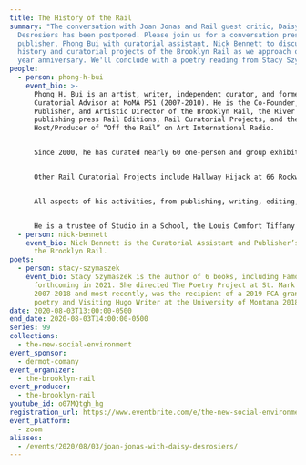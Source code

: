 ```yaml
---
title: The History of the Rail
summary: "The conversation with Joan Jonas and Rail guest critic, Daisy
  Desrosiers has been postponed. Please join us for a conversation presented by
  publisher, Phong Bui with curatorial assistant, Nick Bennett to discuss the
  history and curatorial projects of the Brooklyn Rail as we approach our 20th
  year anniversary. We'll conclude with a poetry reading from Stacy Szymaszek. "
people:
  - person: phong-h-bui
    event_bio: >-
      Phong H. Bui is an artist, writer, independent curator, and former
      Curatorial Advisor at MoMA PS1 (2007-2010). He is the Co-Founder,
      Publisher, and Artistic Director of the Brooklyn Rail, the River Rail, the
      publishing press Rail Editions, Rail Curatorial Projects, and the
      Host/Producer of “Off the Rail” on Art International Radio. 


      Since 2000, he has curated nearly 60 one-person and group exhibits. In 2013 he founded Rail Curatorial Projects, which aims to curate group exhibits that respond specifically to location, cultural moment, and economic conditions. Mostly recently presented is Artists Need to Create on the Same Scale that Society Has the Capacity to Destroy, an ongoing curatorial project that was exhibited in 2019 as an official Collateral Event of the Venice Biennale and at Colby Museum in Waterville, Maine, and which originated in 2017 at Mana Contemporary as an invocation of urgent social and political issues such as human rights and equality, immigration, foreign relations, the environment, and climate change.


      Other Rail Curatorial Projects include Hallway Hijack at 66 Rockwell Place (2016), Intimacy in Discourse: Reasonable and Unreasonable Sized Paintings at Mana Contemporary and the School of Visual Arts, Chelsea Gallery (2015), Bloodflames Revisited at Paul Kasmin Gallery (2014), Spaced Out: Migration to the Interior at Red Bull Studios (2014), and Come Together: Surviving Sandy at Industry City (2013). Forthcoming projects include the Detroit Rail, the L.A. Rail, the first U.S. retrospective of Jonas Mekas, Occupy Industry City: Artists Need to Create on the Same Scale that Society Has the Capacity to Destroy, Year 3, among others.


      All aspects of his activities, from publishing, writing, editing, curating, to art practice, including executing large-scale installation, making portraits of featured interviewees in the Rail and other forms of social activism are integral parts of his “social environment,” a consequential step following Joseph Beuys’s social sculpture and Nicholas Bourriaud’s relational aesthetics.


      He is a trustee of Studio in a School, the Louis Comfort Tiffany Foundation, Anthology Film Archives, the Third Rail, the Miami Rail, Sharpe-Walentas Studio Program, Second Shift Studio Space of Saint Paul, International Association of Art Critics (AICA-USA 2007-2020), among others. He is also a member of the Art Advisory Council of Fountain House Gallery, Co-Founder and Co-Chairman of The Monira Foundation, a non-profit which aims to curate ongoing exhibitions and public programming at Mana Contemporary in Jersey City and beyond. He was a Senior Critic at Yale MFA, Columbia University MFA, and University of Pennsylvania MFA from 2012 to 2015. He has taught graduate seminars in MFA Writing and Criticism and MFA Photography, Video, and Related Media at the School of Visual Arts from 2012 to 2016. He has received numerous awards, including an Honorary Doctorate of University of the Arts (2020), the Jetté Award for Leadership in the Arts, Colby College Museum of Art (2019), The Lunder Fellowship, The Lunder Institute for American Art (2019), The Dorothea and Leo Rabkin Foundation Prize in Fine Art Journalism (2017), The Esther Montanez Leadership Award, Fountain House (2016), Award in Art, American Academy of Arts and Letters (2003), and The Eric Isenburger Annual Prize for Installation, National Academy Museum (2003), among others. 
  - person: nick-bennett
    event_bio: Nick Bennett is the Curatorial Assistant and Publisher’s Assistant at
      the Brooklyn Rail.
poets:
  - person: stacy-szymaszek
    event_bio: Stacy Szymaszek is the author of 6 books, including Famous Hermits,
      forthcoming in 2021. She directed The Poetry Project at St. Mark's from
      2007-2018 and most recently, was the recipient of a 2019 FCA grant in
      poetry and Visiting Hugo Writer at the University of Montana 2018-19.
date: 2020-08-03T13:00:00-0500
end_date: 2020-08-03T14:00:00-0500
series: 99
collections:
  - the-new-social-environment
event_sponsor:
  - dermot-comany
event_organizer:
  - the-brooklyn-rail
event_producer:
  - the-brooklyn-rail
youtube_id: o07MQtgh_hg
registration_url: https://www.eventbrite.com/e/the-new-social-environment-99-joan-jonas-tickets-115351720100
event_platform:
  - zoom
aliases:
  - /events/2020/08/03/joan-jonas-with-daisy-desrosiers/
---
```

